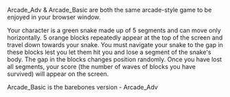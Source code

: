Arcade_Adv & Arcade_Basic are both the same arcade-style game to be enjoyed in your browser window. 

Your character is a green snake made up of 5 segments and can move only horizontally. 5 orange blocks repeatedly appear at the top of the screen and travel down towards your snake. You must navigate your snake to the gap in these blocks lest you let them hit you and lose a segment of the snake's body. The gap in the blocks changes position randomly. Once you have lost all segments, your score (the number of waves of blocks you have survived) will appear on the screen.

Arcade_Basic is the barebones version - Arcade_Adv 
